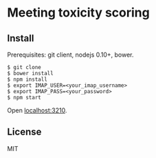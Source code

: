 # Meeting toxicity scoring

## Install

Prerequisites: git client, nodejs 0.10+, bower.

```
$ git clone
$ bower install
$ npm install
$ export IMAP_USER=<your_imap_username>
$ export IMAP_PASS=<your_password>
$ npm start
```

Open [localhost:3210](http://localhost:3210).

## License

MIT
